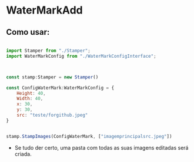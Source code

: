 # WaterMarkAdd

## Como usar: 

```js

import Stamper from "./Stamper";
import WaterMarkConfig from "./WaterMarkConfigInterface";



const stamp:Stamper = new Stamper()

const ConfigWaterMark:WaterMarkConfig = {
    Height: 40,
    Width: 40,
    x: 30,
    y: 30,
    src: "teste/forgithub.jpeg"
}


stamp.StampImages(ConfigWaterMark, ["imagemprincipalsrc.jpeg"])

``` 
- Se tudo der certo, uma pasta com todas as suas imagens editadas será criada.
